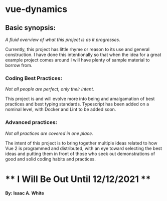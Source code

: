 # vue-dynamics

## Basic synopsis:
*A fluid overview of what this project is as it progresses.*

Currently, this project has little rhyme or reason to its use
and general construction. I have done this intentionally so 
that when the idea for a great example project comes around I
will have plenty of sample material to borrow from.

### Coding Best Practices:
*Not all people are perfect, only their intent.*

This project is and will evolve more into being and amalgamation
of best practices and best typing standards. Typescript has 
been added on a nominal level, with Docker and Lint to be added
soon.

### Advanced practices:
*Not all practices are covered in one place.*

The intent of this project is to bring together multiple ideas
related to how Vue 2 is programmed and distributed, with an
eye toward selecting the best ideas and putting them in front
of those who seek out demonstrations of good and solid 
coding habits and practices. 

# ** I Will Be Out Until 12/12/2021 **

**By: Isaac A. White**
